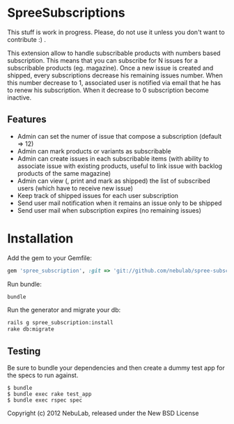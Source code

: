 SpreeSubscriptions
==================

This stuff is work in progress. Please, do not use it unless you don't want to contribute :) .

This extension allow to handle subscribable products with numbers based subscription. This means that you can subscribe for N issues for a subscribable products (eg. magazine). Once a new issue is created and shipped, every subscriptions decrease his remaining issues number. When this number decrease to 1, associated user is notified via email that he has to renew his subscription. When it decrease to 0 subscription become inactive.

Features
--------

- Admin can set the numer of issue that compose a subscription (default => 12)
- Admin can mark products or variants as subscribable
- Admin can create issues in each subscribable items (with ability to associate issue with existing products, useful to link issue with backlog products of the same magazine)
- Admin can view (, print and mark as shipped) the list of subscribed users (which have to receive new issue)
- Keep track of shipped issues for each user subscription
- Send user mail notification when it remains an issue only to be shipped
- Send user mail when subscription expires (no remaining issues)

Installation
============

Add the gem to your Gemfile:

```ruby
gem 'spree_subscription', :git => 'git://github.com/nebulab/spree-subscriptions.git'
```

Run bundle:

```bash
bundle
```

Run the generator and migrate your db:

```bash
rails g spree_subscription:install
rake db:migrate
```


Testing
-------

Be sure to bundle your dependencies and then create a dummy test app for the specs to run against.

    $ bundle
    $ bundle exec rake test_app
    $ bundle exec rspec spec

Copyright (c) 2012 NebuLab, released under the New BSD License
